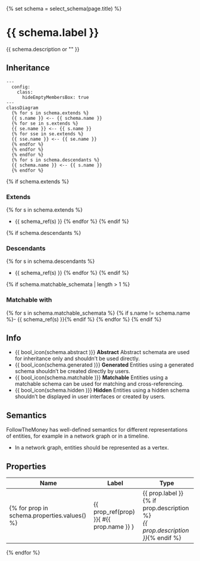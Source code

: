 {% set schema = select_schema(page.title) %}

# {{ schema.label }}

{{ schema.description or "" }}

## Inheritance

``` mermaid
---
  config:
    class:
      hideEmptyMembersBox: true
---
classDiagram
  {% for s in schema.extends %}
  {{ s.name }} <-- {{ schema.name }}
  {% for se in s.extends %}
  {{ se.name }} <-- {{ s.name }}
  {% for sse in se.extends %}
  {{ sse.name }} <-- {{ se.name }}
  {% endfor %}
  {% endfor %}
  {% endfor %}
  {% for s in schema.descendants %}
  {{ schema.name }} <-- {{ s.name }}
  {% endfor %}
```

{% if schema.extends %}
### Extends
{% for s in schema.extends %}
- {{ schema_ref(s) }}
{% endfor %}
{% endif %}

{% if schema.descendants %}
### Descendants
{% for s in schema.descendants %}
- {{ schema_ref(s) }}
{% endfor %}
{% endif %}

{% if schema.matchable_schemata | length > 1 %}
### Matchable with
{% for s in schema.matchable_schemata %}
{% if s.name != schema.name %}- {{ schema_ref(s) }}{% endif %}
{% endfor %}
{% endif %}

## Info

<div class="grid cards" markdown>

- {{ bool_icon(schema.abstract )}} __Abstract__ Abstract schemata are used for inheritance only and shouldn’t be used directly.
- {{ bool_icon(schema.generated )}} __Generated__ Entities using a generated schema shouldn’t be created directly by users.
- {{ bool_icon(schema.matchable )}} __Matchable__ Entities using a matchable schema can be used for matching and cross-referencing.
- {{ bool_icon(schema.hidden )}} __Hidden__ Entities using a hidden schema shouldn’t be displayed in user interfaces or created by users.

</div>


## Semantics

FollowTheMoney has well-defined semantics for different representations of
entities, for example in a network graph or in a timeline.

- In a network graph, entities should be represented as a vertex.

## Properties

| Name | Label | Type |
| ---- | ----- | ---- |
{% for prop in schema.properties.values() %}| {{ prop_ref(prop) }}{ #{{ prop.name }} } | {{ prop.label }} {% if prop.description %}<br><em>{{ prop.description }}</em>{% endif %} | {{ type_ref(prop.type) }} |
{% endfor %}

